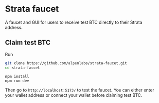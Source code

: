 # Strata faucet

A faucet and GUI for users to receive test BTC directly to their Strata address.

## Claim test BTC

Run

```sh
git clone https://github.com/alpenlabs/strata-faucet.git
cd strata-faucet

npm install
npm run dev
```

Then go to `http://localhost:5173/` to test the faucet. You can either enter your wallet address or connect your wallet before claiming test BTC.
